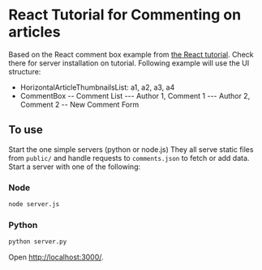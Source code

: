 # React Tutorial for Commenting on articles

Based on the React comment box example from [the React tutorial](http://facebook.github.io/react/docs/tutorial.html).
Check there for server installation on tutorial. 
Following example will use the UI structure:
- HorizontalArticleThumbnailsList: a1, a2, a3, a4
- CommentBox
-- Comment List
--- Author 1, Comment 1
--- Author 2, Comment 2
-- New Comment Form 


## To use

Start the one simple servers (python or node.js) They all serve static files from `public/` and handle requests to `comments.json` to fetch or add data. 
Start a server with one of the following:

### Node

```sh
node server.js
```

### Python

```sh
python server.py
```


Open <http://localhost:3000/>. 
